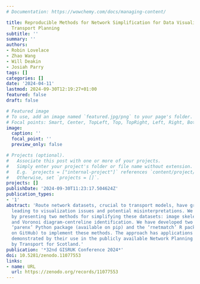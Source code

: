 ```yaml
---
# Documentation: https://wowchemy.com/docs/managing-content/

title: Reproducible Methods for Network Simplification for Data Visualisation and
  Transport Planning
subtitle: ''
summary: ''
authors:
- Robin Lovelace
- Zhao Wang
- Will Deakin
- Josiah Parry
tags: []
categories: []
date: '2024-04-11'
lastmod: 2024-09-30T12:19:27+01:00
featured: false
draft: false

# Featured image
# To use, add an image named `featured.jpg/png` to your page's folder.
# Focal points: Smart, Center, TopLeft, Top, TopRight, Left, Right, BottomLeft, Bottom, BottomRight.
image:
  caption: ''
  focal_point: ''
  preview_only: false

# Projects (optional).
#   Associate this post with one or more of your projects.
#   Simply enter your project's folder or file name without extension.
#   E.g. `projects = ["internal-project"]` references `content/project/deep-learning/index.md`.
#   Otherwise, set `projects = []`.
projects: []
publishDate: '2024-09-30T11:23:17.504624Z'
publication_types:
- '1'
abstract: 'Route network datasets, crucial to transport models, have grown complex,
  leading to visualization issues and potential misinterpretations. We address this
  by presenting two methods for simplifying these datasets: image skeletonization
  and Voronoi diagram-centreline identification. We have developed two packages, the
  ‘parenx’ Python package (available on pip) and the ‘rnetmatch’ R package (available
  on GitHub) to implement these methods. The approach has applications in transportation,
  demonstrated by their use in the publicly available Network Planning Tool funded
  by Transport for Scotland.'
publication: '*32nd GISRUK Conference 2024*'
doi: 10.5281/zenodo.11077553
links:
- name: URL
  url: https://zenodo.org/records/11077553
---
```

